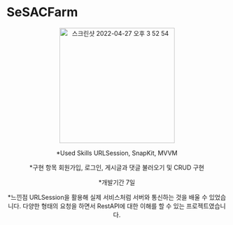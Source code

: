 # SeSACFarm

<div align="center">

  
<img width="263" alt="스크린샷 2022-04-27 오후 3 52 54" src="https://user-images.githubusercontent.com/56185581/165458977-a23defe4-d960-4f0b-9192-a608127bb945.png">
  
  *Used Skills
  URLSession, SnapKit, MVVM
  
  *구현 항목
  회원가입, 로그인, 게시글과 댓글 불러오기 및 CRUD 구현
  
  *개발기간
  7일
  
  *느낀점
  URLSession을 활용해 실제 서비스처럼 서버와 통신하는 것을 배울 수 있었습니다.
  다양한 형태의 요청을 하면서 RestAPI에 대한 이해를 할 수 있는 프로젝트였습니다.
  
  
  </div>
